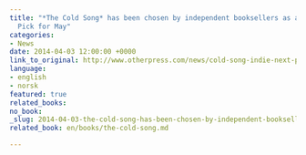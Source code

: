 ```yaml
---
title: "*The Cold Song* has been chosen by independent booksellers as an Indie Next
  Pick for May"
categories:
- News
date: 2014-04-03 12:00:00 +0000
link_to_original: http://www.otherpress.com/news/cold-song-indie-next-pick/
language:
- english
- norsk
featured: true
related_books: 
no_book: 
_slug: 2014-04-03-the-cold-song-has-been-chosen-by-independent-booksellers-as-an-indie-next-pick-for-may
related_book: en/books/the-cold-song.md

---
```

